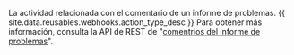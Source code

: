 La actividad relacionada con el comentario de un informe de problemas. {{ site.data.reusables.webhooks.action_type_desc }} Para obtener más información, consulta la API de REST de "[comentrios del informe de problemas](/v3/issues/comments/)".